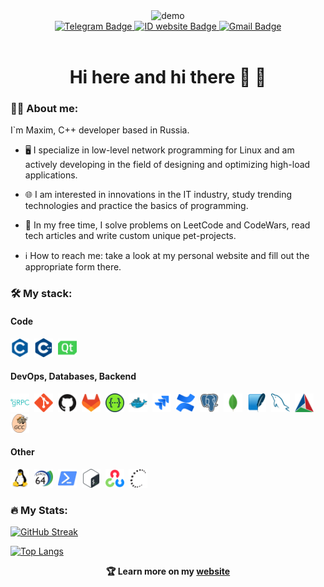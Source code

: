 <div id="header" align="center">
  <img src="https://media.giphy.com/media/v1.Y2lkPTc5MGI3NjExN2dpc2JvcW9rYWR5eWhraGlxdmp5ZHU0aG00bXFxeW95bWkwNHhvMCZlcD12MV9naWZzX3NlYXJjaCZjdD1n/9Pi3zBrQIOM4971kuc/giphy.gif" alt="demo"/>
	<br>
  <a href="#">
		<img src="https://img.shields.io/badge/Telegram-blue?style=for-the-badge&logo=telegram&logoColor=white" alt="Telegram Badge"/>
	</a>
	<a href="https://25-masik-52.github.io/25-masik-52.website/"> 
		<img src="https://img.shields.io/badge/ID_website-red?style=for-the-badge" alt="ID website Badge"/>
	</a>
	<a href="3len4ik3@gmail.com">
		<img src="https://img.shields.io/badge/Gmail-blue?style=for-the-badge&logo=gmail&logoColor=white" alt="Gmail Badge"/>
	</a>
	<br>
	<img src="https://komarev.com/ghpvc/?username=25-masik-52&style=flat-square&color=blue" alt=""/>
  <h1 align=center> Hi here and hi there 👋 🦎 </h1>
</div>

### 👨‍💻  About me:
I\`m Maxim, C++ developer based in Russia.

- 🖥️  I specialize in low-level network programming for Linux and am actively developing in the field of designing and optimizing high-load applications.

- 🌐  I am interested in innovations in the IT industry, study trending technologies and practice the basics of programming.

- 🍺  In my free time, I solve problems on LeetCode and CodeWars, read tech articles and write custom unique pet-projects.

- ℹ️  How to reach me: take a look at my personal website and fill out the appropriate form there.

### 🛠  My stack:

#### Code
  <div>
    <img src="https://github.com/devicons/devicon/blob/master/icons/c/c-plain.svg" title="C" alt="C" width="30" height="30"/>&nbsp;
    <img src="https://github.com/devicons/devicon/blob/master/icons/cplusplus/cplusplus-plain.svg" title="C++" alt="C++" width="30" height="30"/>&nbsp;
    <img src="https://github.com/devicons/devicon/blob/master/icons/qt/qt-original.svg" title="Qt" alt="Qt" width="30" height="30"/>&nbsp;
  </div>
  
#### DevOps, Databases, Backend
  <div>
    <img src="https://github.com/devicons/devicon/blob/master/icons/grpc/grpc-plain.svg" title="gRPC" alt="gRPC" width="30" height="30"/>&nbsp;
    <img src="https://github.com/devicons/devicon/blob/master/icons/git/git-original.svg" title="Git" alt="Git" width="30" height="30"/>&nbsp;
    <img src="https://github.com/devicons/devicon/blob/master/icons/github/github-original.svg" title="GitHub" alt="GitHub" width="30" height="30"/>&nbsp;
    <img src="https://github.com/devicons/devicon/blob/master/icons/gitlab/gitlab-original.svg" title="GitLab" alt="GitLab" width="30" height="30"/>&nbsp;
    <img src="https://github.com/devicons/devicon/blob/master/icons/swagger/swagger-original.svg" title="Swagger" alt="Swagger" width="30" height="30"/>&nbsp;
    <img src="https://github.com/devicons/devicon/blob/master/icons/docker/docker-original.svg" title="Docker" alt="Docker" width="30" height="30"/>&nbsp;
    <img src="https://github.com/devicons/devicon/blob/master/icons/jira/jira-original.svg" title="Jira" alt="Jira" width="30" height="30"/>&nbsp;
    <img src="https://github.com/devicons/devicon/blob/master/icons/confluence/confluence-original.svg" title="Confluence" alt="Confluence" width="30" height="30"/>&nbsp;
    <img src="https://github.com/devicons/devicon/blob/master/icons/postgresql/postgresql-original.svg" title="PostgreSQL" alt="PostgreSQL" width="30" height="30"/>&nbsp;
    <img src="https://github.com/devicons/devicon/blob/master/icons/mongodb/mongodb-original.svg" title="MongoDB" alt="MongoDB" width="30" height="30"/>&nbsp;
    <img src="https://github.com/devicons/devicon/blob/master/icons/sqlite/sqlite-original.svg" title="SQLite" alt="SQLite" width="30" height="30"/>&nbsp;
    <img src="https://github.com/devicons/devicon/blob/master/icons/mysql/mysql-original.svg" title="MySQL" alt="MySQL" width="30" height="30"/>&nbsp;
    <img src="https://github.com/devicons/devicon/blob/master/icons/cmake/cmake-original.svg" title="CMake" alt="CMake" width="30" height="30"/>&nbsp;
    <img src="https://github.com/devicons/devicon/blob/master/icons/gcc/gcc-original.svg" title="GCC" alt="GCC" width="30" height="30"/>&nbsp;
  </div>

#### Other
  <div>
    <img src="https://github.com/devicons/devicon/blob/master/icons/linux/linux-original.svg" title="Linux" alt="Linux" width="30" height="30"/>&nbsp;
    <img src="https://github.com/devicons/devicon/blob/master/icons/aarch64/aarch64-original.svg" title="aarch64" alt="aarch64" width="30" height="30"/>&nbsp;
    <img src="https://github.com/devicons/devicon/blob/master/icons/powershell/powershell-original.svg" title="Shell" alt="Shell" width="30" height="30"/>&nbsp;
    <img src="https://github.com/devicons/devicon/blob/master/icons/bash/bash-original.svg" title="Bash" alt="Bash" width="30" height="30"/>&nbsp;
    <img src="https://github.com/devicons/devicon/blob/master/icons/opencv/opencv-original.svg" title="OpenCV" alt="OpenCV" width="30" height="30"/>&nbsp;
    <img src="https://github.com/devicons/devicon/blob/master/icons/ssh/ssh-original.svg" title="SSH" alt="SSH" width="30" height="30"/>&nbsp;
  </div>

### 🔥  My Stats:

[![GitHub Streak](https://github-readme-streak-stats.herokuapp.com?user=25-masik-52)](https://git.io/streak-stats)

[![Top Langs](https://github-readme-stats.vercel.app/api/top-langs/?username=25-masik-52)](https://github.com/anuraghazra/github-readme-stats)

<p align=center><b>🏆 Learn more on my <a href="https://25-masik-52.github.io/25-masik-52.website/">website</a></b></p>
